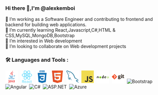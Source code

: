 ### Hi there 👋,I'm @alexkemboi
🔭 I’m working as a Software Engineer and contributing to frontend and backend for building web applications.<br/>
🌱 I’m currently learning React,Javascript,C#,HTML & CSS,MySQL,MongoDB,Bootstrap<br/>
👀 I’m interested in Web development<br/>
💞️ I’m looking to collaborate on Web development projects<br/>

### :hammer_and_wrench: Languages and Tools :
<div>
  <img src="https://github.com/devicons/devicon/blob/master/icons/java/java-original-wordmark.svg" title="Java" alt="Java" width="40" height="40"/>&nbsp;
  <img src="https://github.com/devicons/devicon/blob/master/icons/react/react-original-wordmark.svg" title="React" alt="React" width="40" height="40"/>&nbsp;
  <img src="https://github.com/devicons/devicon/blob/master/icons/css3/css3-plain-wordmark.svg"  title="CSS3" alt="CSS" width="40" height="40"/>&nbsp;
  <img src="https://github.com/devicons/devicon/blob/master/icons/html5/html5-original.svg" title="HTML5" alt="HTML" width="40" height="40"/>&nbsp;
  <img src="https://raw.githubusercontent.com/devicons/devicon/master/icons/mysql/mysql-original.svg" alt="MySQL" width="40" height="40" title="MySQL">&nbsp;
  <img src="https://github.com/devicons/devicon/blob/master/icons/javascript/javascript-original.svg" title="JavaScript" alt="JavaScript" width="40" height="40"/>&nbsp;
  <img src="https://github.com/devicons/devicon/blob/master/icons/nodejs/nodejs-original-wordmark.svg" title="NodeJS" alt="NodeJS" width="40" height="40"/>&nbsp;
 <img src="https://github.com/devicons/devicon/blob/master/icons/git/git-original-wordmark.svg" title="Git" alt="Git" width="40" height="40"/>&nbsp;
<img src="https://cdn.svgporn.com/logos/bootstrap.svg" title="Bootstrap" alt="Bootstrap" width="40" height="40" />&nbsp;
<img src="https://angular.io/assets/images/logos/angular/angular.svg" title="Angular" alt="Angular" width="40" height="40" />&nbsp;
<img src="https://cdn.svgporn.com/logos/c-sharp.svg" title="C#" alt="C#" width="40" height="40" />&nbsp;
<img src="https://cdn.svgporn.com/logos/aspnet.svg" title="ASP.NET" alt="ASP.NET" width="40" height="40" />&nbsp;
<img src="https://cdn.svgporn.com/logos/microsoft-azure.svg" title="Azure" alt="Azure" width="40" height="40" />

  
  
</div>


